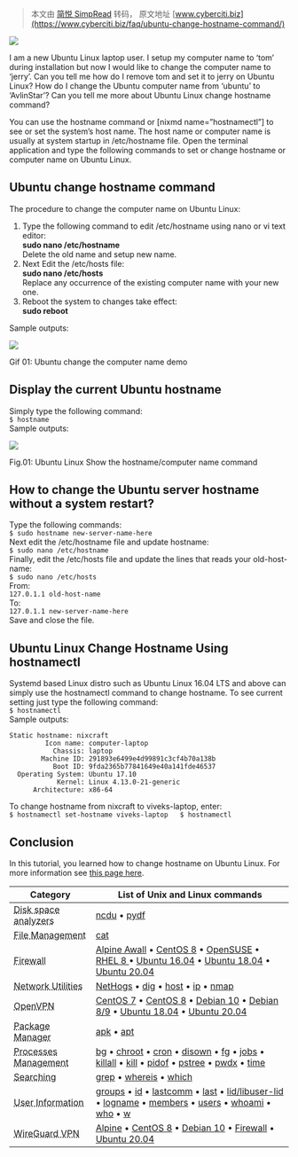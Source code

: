 > 本文由 [简悦 SimpRead](http://ksria.com/simpread/) 转码， 原文地址 [www.cyberciti.biz](https://www.cyberciti.biz/faq/ubuntu-change-hostname-command/)

[![](https://www.cyberciti.biz/media/new/category/old/ubuntu-logo.jpg)](https://www.cyberciti.biz/faq/category/ubuntu-linux/ "See all Ubuntu Linux related FAQ")

I am a new Ubuntu Linux laptop user. I setup my computer name to ‘tom’ during installation but now I would like to change the computer name to ‘jerry’. Can you tell me how do I remove tom and set it to jerry on Ubuntu Linux? How do I change the Ubuntu computer name from ‘ubuntu’ to ‘AvlinStar’? Can you tell me more about Ubuntu Linux change hostname command?  
  
You can use the hostname command or [nixmd name=”hostnamectl”] to see or set the system’s host name. The host name or computer name is usually at system startup in /etc/hostname file. Open the terminal application and type the following commands to set or change hostname or computer name on Ubuntu Linux.

Ubuntu change hostname command
------------------------------

The procedure to change the computer name on Ubuntu Linux:

1.  Type the following command to edit /etc/hostname using nano or vi text editor:  
    **sudo nano /etc/hostname**  
    Delete the old name and setup new name.
2.  Next Edit the /etc/hosts file:  
    **sudo nano /etc/hosts**  
    Replace any occurrence of the existing computer name with your new one.
3.  Reboot the system to changes take effect:  
    **sudo reboot**

Sample outputs:  

![](https://www.cyberciti.biz/media/new/faq/2016/01/ubuntu-change-computer-name-demo-copy.gif)

Gif 01: Ubuntu change the computer name demo

Display the current Ubuntu hostname
-----------------------------------

Simply type the following command:  
`$ hostname`  
Sample outputs:  

![](https://www.cyberciti.biz/media/new/faq/2016/01/ubuntu-show-hostname.jpg)

Fig.01: Ubuntu Linux Show the hostname/computer name command

How to change the Ubuntu server hostname without a system restart?
------------------------------------------------------------------

Type the following commands:  
`$ sudo hostname new-server-name-here`  
Next edit the /etc/hostname file and update hostname:  
`$ sudo nano /etc/hostname`  
Finally, edit the /etc/hosts file and update the lines that reads your old-host-name:  
`$ sudo nano /etc/hosts`  
From:  
`127.0.1.1 old-host-name`  
To:  
`127.0.1.1 new-server-name-here`  
Save and close the file.

Ubuntu Linux Change Hostname Using hostnamectl
----------------------------------------------

Systemd based Linux distro such as Ubuntu Linux 16.04 LTS and above can simply use the hostnamectl command to change hostname. To see current setting just type the following command:  
`$ hostnamectl`  
Sample outputs:

```
Static hostname: nixcraft
         Icon name: computer-laptop
           Chassis: laptop
        Machine ID: 291893e6499e4d99891c3cf4b70a138b
           Boot ID: 9fda2365b77841649e40a141fde46537
  Operating System: Ubuntu 17.10
            Kernel: Linux 4.13.0-21-generic
      Architecture: x86-64
```

To change hostname from nixcraft to viveks-laptop, enter:  
`$ hostnamectl set-hostname viveks-laptop  
$ hostnamectl`

Conclusion
----------

In this tutorial, you learned how to change hostname on Ubuntu Linux. For more information see [this page here](https://manpages.ubuntu.com/manpages/focal/en/man1/hostname.1.html).  

<table><thead><tr><th>Category</th><th>List of Unix and Linux commands</th></tr></thead><tbody><tr><td><abbr title="DS (Disk space analyzers) command category">Disk space analyzers</abbr></td><td><a title="ncdu Linux/Unix examples and syntax" href="https://www.cyberciti.biz/open-source/install-ncdu-on-linux-unix-ncurses-disk-usage/">ncdu</a> • <a title="pydf Unix/Linux examples and syntax" href="https://www.cyberciti.biz/tips/unix-linux-bsd-pydf-command-in-colours.html">pydf</a></td></tr><tr><td><abbr title="FS (File Management) command category">File Management</abbr></td><td><a title="cat command examples and syntax" href="https://www.cyberciti.biz/faq/linux-unix-appleosx-bsd-cat-command-examples/">cat</a></td></tr><tr><td><abbr title="FW (Firewall) command category">Firewall</abbr></td><td><a title="Awall firewall on Alpine Linux examples and syntax" href="https://www.cyberciti.biz/faq/how-to-set-up-a-firewall-with-awall-on-alpine-linux/">Alpine Awall</a> • <a title="firewalld on CentOS 8 examples and syntax" href="https://www.cyberciti.biz/faq/how-to-set-up-a-firewall-using-firewalld-on-centos-8/">CentOS 8</a> • <a title="firewalld on OpenSUSE Linux examples and syntax" href="https://www.cyberciti.biz/faq/set-up-a-firewall-using-firewalld-on-opensuse-linux/">OpenSUSE</a> • <a title="firewalld on RHEL (Red Hat Enterprise Linux) 8 examples and syntax" href="https://www.cyberciti.biz/faq/configure-set-up-a-firewall-using-firewalld-on-rhel-8/">RHEL 8 </a>• <a title="ufw on Ubuntu 16.04 LTS examples and syntax" href="https://www.cyberciti.biz/faq/howto-configure-setup-firewall-with-ufw-on-ubuntu-linux/">Ubuntu 16.04</a> • <a title="ufw on Ubuntu 18.04 LTS examples and syntax" href="https://www.cyberciti.biz/faq/how-to-setup-a-ufw-firewall-on-ubuntu-18-04-lts-server/">Ubuntu 18.04</a> • <a title="ufw on Ubuntu 20.04 LTS examples and syntax" href="https://www.cyberciti.biz/faq/how-to-configure-firewall-with-ufw-on-ubuntu-20-04-lts/">Ubuntu 20.04</a></td></tr><tr><td><abbr title="NU (Network Utilities) command category">Network Utilities</abbr></td><td><a title="NetHogs - Monitor per process network bandwidth usage under Linux examples and syntax" href="https://www.cyberciti.biz/faq/linux-find-out-what-process-is-using-bandwidth/">NetHogs</a> • <a title="dig command examples and syntax" href="https://www.cyberciti.biz/faq/linux-unix-dig-command-examples-usage-syntax/">dig</a> • <a title="host command examples and syntax" href="https://www.cyberciti.biz/faq/linux-unix-host-command-examples-usage-syntax/">host</a> • <a title="ip command in Linux examples and syntax" href="https://www.cyberciti.biz/faq/linux-ip-command-examples-usage-syntax/">ip</a> • <a title="nmap command in Linux examples and syntax" href="https://www.cyberciti.biz/security/nmap-command-examples-tutorials/">nmap</a></td></tr><tr><td><abbr title="OVPN (OpenVPN) command category">OpenVPN</abbr></td><td><a title="CentOS 7 Set Up OpenVPN Server In 5 Minutes examples and syntax" href="https://www.cyberciti.biz/faq/centos-7-0-set-up-openvpn-server-in-5-minutes/">CentOS 7</a> • <a title="CentOS 8 OpenVPN server in 5 mintues examples and syntax" href="https://www.cyberciti.biz/faq/centos-8-set-up-openvpn-server-in-5-minutes/">CentOS 8</a> • <a title="Debian 10 Set Up OpenVPN Server In 5 Minutes examples and syntax" href="https://www.cyberciti.biz/faq/debian-10-set-up-openvpn-server-in-5-minutes/">Debian 10</a> • <a title="OpenVPN server on Debian 9/8 examples and syntax" href="https://www.cyberciti.biz/faq/install-configure-openvpn-server-on-debian-9-linux/">Debian 8/9</a> • <a title="Ubuntu 18.04 LTS Set Up OpenVPN Server In 5 Minutes examples and syntax" href="https://www.cyberciti.biz/faq/ubuntu-18-04-lts-set-up-openvpn-server-in-5-minutes/">Ubuntu 18.04</a> • <a title="Ubuntu 20.04 LTS OpenVPN server in 5 mintues examples and syntax" href="https://www.cyberciti.biz/faq/ubuntu-20-04-lts-set-up-openvpn-server-in-5-minutes/">Ubuntu 20.04</a></td></tr><tr><td><abbr title="PM (Package Manager) command category">Package Manager</abbr></td><td><a title="apk command in Apline Linux examples and syntax" href="https://www.cyberciti.biz/faq/10-alpine-linux-apk-command-examples/">apk</a> • <a title="apt command in Debian/Ubuntu Linux examples and syntax" href="https://www.cyberciti.biz/faq/ubuntu-lts-debian-linux-apt-command-examples/">apt</a></td></tr><tr><td><abbr title="PRM (Processes Management) command category">Processes Management</abbr></td><td><a title="bg command examples and syntax" href="https://www.cyberciti.biz/faq/unix-linux-bg-command-examples-usage-syntax/">bg</a> • <a title="chroot command examples and syntax" href="https://www.cyberciti.biz/faq/unix-linux-chroot-command-examples-usage-syntax/">chroot</a> • <a title="cron and crontab command examples and syntax" href="https://www.cyberciti.biz/faq/how-do-i-add-jobs-to-cron-under-linux-or-unix-oses/">cron</a> • <a title="disown command examples and syntax" href="https://www.cyberciti.biz/faq/unix-linux-disown-command-examples-usage-syntax/">disown</a> • <a title="fg command examples and syntax" href="https://www.cyberciti.biz/faq/unix-linux-fg-command-examples-usage-syntax/">fg</a> • <a title="jobs command examples and syntax" href="https://www.cyberciti.biz/faq/unix-linux-jobs-command-examples-usage-syntax/">jobs</a> • <a title="killall command examples and syntax" href="https://www.cyberciti.biz/faq/unix-linux-killall-command-examples-usage-syntax/">killall</a> • <a title="kill command examples and syntax" href="https://www.cyberciti.biz/faq/unix-kill-command-examples/">kill</a> • <a title="pidof command examples and syntax" href="https://www.cyberciti.biz/faq/linux-pidof-command-examples-find-pid-of-program/">pidof</a> • <a title="pstree command examples and syntax" href="https://www.cyberciti.biz/faq/unix-linux-pstree-command-examples-shows-running-processestree/">pstree</a> • <a title="pwdx command examples and syntax" href="https://www.cyberciti.biz/faq/unix-linux-pwdx-command-examples-usage-syntax/">pwdx</a> • <a title="time command examples and syntax" href="https://www.cyberciti.biz/faq/unix-linux-time-command-examples-usage-syntax/">time</a></td></tr><tr><td><abbr title="SER (Searching) command category">Searching</abbr></td><td><a title="grep command examples and syntax" href="https://www.cyberciti.biz/faq/howto-use-grep-command-in-linux-unix/">grep</a> • <a title="whereis command examples and syntax" href="https://www.cyberciti.biz/faq/unix-linux-whereis-command-examples-to-locate-binary/">whereis</a> • <a title="which command examples and syntax" href="https://www.cyberciti.biz/faq/unix-linux-which-command-examples-syntax-to-locate-programs/">which</a></td></tr><tr><td><abbr title="UI (User Information) command category">User Information</abbr></td><td><a title="groups command examples and syntax" href="https://www.cyberciti.biz/faq/unix-linux-groups-command-examples-syntax-usage/">groups</a> • <a title="id command examples and syntax" href="https://www.cyberciti.biz/faq/unix-linux-id-command-examples-usage-syntax/">id</a> • <a title="lastcomm command examples and syntax" href="https://www.cyberciti.biz/faq/linux-unix-lastcomm-command-examples-usage-syntax/">lastcomm</a> • <a title="last command examples and syntax" href="https://www.cyberciti.biz/faq/linux-unix-last-command-examples/">last</a> • <a title="lid/libuser-lid command examples and syntax" href="https://www.cyberciti.biz/faq/linux-lid-command-examples-syntax-usage/">lid/libuser-lid</a> • <a title="longname command examples and syntax" href="https://www.cyberciti.biz/faq/unix-linux-logname-command-examples-syntax-usage/">logname</a> • <a title="members command examples and syntax" href="https://www.cyberciti.biz/faq/linux-members-command-examples-usage-syntax/">members</a> • <a title="users command examples and syntax" href="https://www.cyberciti.biz/faq/unix-linux-users-command-examples-syntax-usage/">users</a> • <a title="whoami command examples and syntax" href="https://www.cyberciti.biz/faq/unix-linux-whoami-command-examples-syntax-usage/">whoami</a> • <a title="who command examples and syntax" href="https://www.cyberciti.biz/faq/unix-linux-w-command-examples-syntax-usage-2/">who</a> • <a title="w command examples and syntax" href="https://www.cyberciti.biz/faq/unix-linux-w-command-examples-syntax-usage-2/">w</a></td></tr><tr><td><abbr title="WG (WireGuard VPN) command category">WireGuard VPN</abbr></td><td><a title="Alpine Linux set up WireGuard VPN server examples and syntax" href="https://www.cyberciti.biz/faq/how-to-set-up-wireguard-vpn-server-on-alpine-linux/">Alpine</a> • <a title="CentOS 8 set up WireGuard VPN server examples and syntax" href="https://www.cyberciti.biz/faq/centos-8-set-up-wireguard-vpn-server/">CentOS 8</a> • <a title="Debian 10 set up WireGuard VPN server examples and syntax" href="https://www.cyberciti.biz/faq/debian-10-set-up-wireguard-vpn-server/">Debian 10</a> • <a title="WireGuard Firewall Rules in Linux examples and syntax" href="https://www.cyberciti.biz/faq/how-to-set-up-wireguard-firewall-rules-in-linux/">Firewall</a> • <a title="Ubuntu 20.04 set up WireGuard VPN server examples and syntax" href="https://www.cyberciti.biz/faq/ubuntu-20-04-set-up-wireguard-vpn-server/">Ubuntu 20.04</a></td></tr></tbody></table>